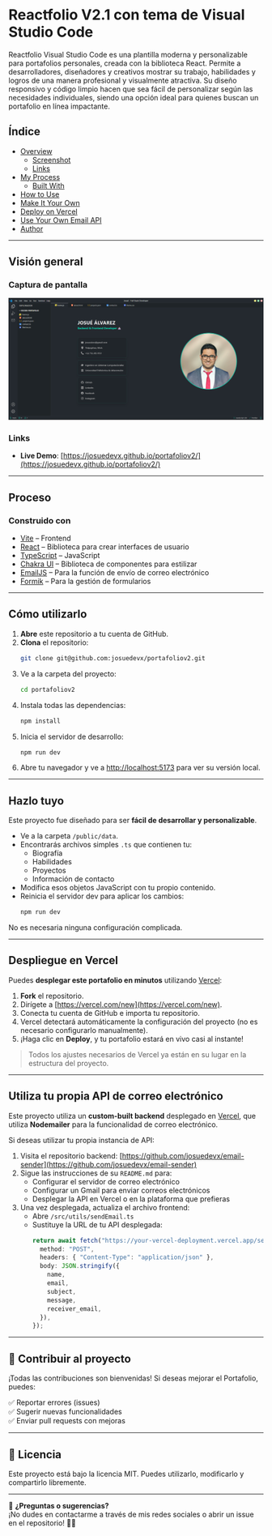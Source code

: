 # Reactfolio V2.1 con tema de Visual Studio Code

Reactfolio Visual Studio Code es una plantilla moderna y personalizable para portafolios personales, creada con la biblioteca React. Permite a desarrolladores, diseñadores y creativos mostrar su trabajo, habilidades y logros de una manera profesional y visualmente atractiva. Su diseño responsivo y código limpio hacen que sea fácil de personalizar según las necesidades individuales, siendo una opción ideal para quienes buscan un portafolio en línea impactante.

## Índice

- [Overview](#overview)
  - [Screenshot](#screenshot)
  - [Links](#links)
- [My Process](#my-process)
  - [Built With](#built-with)
- [How to Use](#how-to-use)
- [Make It Your Own](#make-it-your-own)
- [Deploy on Vercel](#deploy-on-vercel)
- [Use Your Own Email API](#use-your-own-email-api)
- [Author](#author)

---

## Visión general

### Captura de pantalla

![](./public/assets/portafoliov2.png)

### Links

- **Live Demo**: [https://josuedevx.github.io/portafoliov2/](https://josuedevx.github.io/portafoliov2/)

---

## Proceso

### Construido con

- [Vite](https://vitejs.dev/) – Frontend
- [React](https://reactjs.org/) – Biblioteca para crear interfaces de usuario
- [TypeScript](https://www.typescriptlang.org/) – JavaScript
- [Chakra UI](https://chakra-ui.com/) – Biblioteca de componentes para estilizar
- [EmailJS](https://www.emailjs.com/) – Para la función de envío de correo electrónico
- [Formik](https://formik.org/) – Para la gestión de formularios

---

## Cómo utilizarlo

1. **Abre** este repositorio a tu cuenta de GitHub.
2. **Clona** el repositorio:
   ```bash
   git clone git@github.com:josuedevx/portafoliov2.git
   ```
3. Ve a la carpeta del proyecto:
   ```bash
   cd portafoliov2
   ```
4. Instala todas las dependencias:
   ```bash
   npm install
   ```
5. Inicia el servidor de desarrollo:
   ```bash
   npm run dev
   ```
6. Abre tu navegador y ve a [http://localhost:5173](http://localhost:5173) para ver su versión local.

---

## Hazlo tuyo

Este proyecto fue diseñado para ser **fácil de desarrollar y personalizable**.

- Ve a la carpeta `/public/data`.
- Encontrarás archivos simples `.ts` que contienen tu:
  - Biografía
  - Habilidades
  - Proyectos
  - Información de contacto
- Modifica esos objetos JavaScript con tu propio contenido.
- Reinicia el servidor dev para aplicar los cambios:
  ```bash
  npm run dev
  ```

No es necesaria ninguna configuración complicada.

---

## Despliegue en Vercel

Puedes **desplegar este portafolio en minutos** utilizando [Vercel](https://vercel.com/):

1. **Fork** el repositorio.
2. Dirígete a [https://vercel.com/new](https://vercel.com/new).
3. Conecta tu cuenta de GitHub e importa tu repositorio.
4. Vercel detectará automáticamente la configuración del proyecto (no es necesario configurarlo manualmente).
5. ¡Haga clic en **Deploy**, y tu portafolio estará en vivo casi al instante!

> Todos los ajustes necesarios de Vercel ya están en su lugar en la estructura del proyecto.

---

## Utiliza tu propia API de correo electrónico

Este proyecto utiliza un **custom-built backend** desplegado en [Vercel](https://vercel.com/), que utiliza **Nodemailer** para la funcionalidad de correo electrónico.

Si deseas utilizar tu propia instancia de API:

1. Visita el repositorio backend: [https://github.com/josuedevx/email-sender](https://github.com/josuedevx/email-sender)
2. Sigue las instrucciones de su `README.md` para:
   - Configurar el servidor de correo electrónico
   - Configurar un Gmail para enviar correos electrónicos
   - Desplegar la API en Vercel o en la plataforma que prefieras
3. Una vez desplegada, actualiza el archivo frontend:
   - Abre `/src/utils/sendEmail.ts`
   - Sustituye la URL de tu API desplegada:
     ```ts
     return await fetch("https://your-vercel-deployment.vercel.app/send", {
       method: "POST",
       headers: { "Content-Type": "application/json" },
       body: JSON.stringify({
         name,
         email,
         subject,
         message,
         receiver_email,
       }),
     });
     ```

---

## 🤝 **Contribuir al proyecto**

¡Todas las contribuciones son bienvenidas! Si deseas mejorar el Portafolio, puedes:

✅ Reportar errores (issues)  
✅ Sugerir nuevas funcionalidades  
✅ Enviar pull requests con mejoras

---

## 📄 **Licencia**

Este proyecto está bajo la licencia MIT. Puedes utilizarlo, modificarlo y compartirlo libremente.

---

📢 **¿Preguntas o sugerencias?**  
¡No dudes en contactarme a través de mis redes sociales o abrir un issue en el repositorio! 🚀✨
